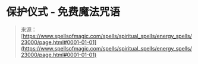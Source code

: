 <!--yml

category: 未分类

date: 2024-06-12 19:07:48

-->

# 保护仪式 - 免费魔法咒语

> 来源：[https://www.spellsofmagic.com/spells/spiritual_spells/energy_spells/23000/page.html#0001-01-01](https://www.spellsofmagic.com/spells/spiritual_spells/energy_spells/23000/page.html#0001-01-01)
